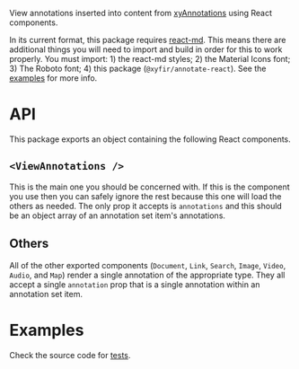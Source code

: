 View annotations inserted into content from [xyAnnotations](annotations.xyfir.com) using React components.

In its current format, this package requires [react-md](https://github.com/mlaursen/react-md). This means there are additional things you will need to import and build in order for this to work properly. You must import: 1) the react-md styles; 2) the Material Icons font; 3) The Roboto font; 4) this package (`@xyfir/annotate-react`). See the [examples](#examples) for more info.

# API

This package exports an object containing the following React components.

## `<ViewAnnotations />`

This is the main one you should be concerned with. If this is the component you use then you can safely ignore the rest because this one will load the others as needed. The only prop it accepts is `annotations` and this should be an object array of an annotation set item's annotations.

## Others

All of the other exported components (`Document`, `Link`, `Search`, `Image`, `Video`, `Audio`, and `Map`) render a single annotation of the appropriate type. They all accept a single `annotation` prop that is a single annotation within an annotation set item.

# Examples

Check the source code for [tests](https://github.com/Xyfir/annotate/tree/master/tests).